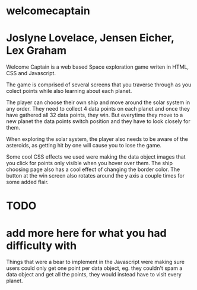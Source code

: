# welcomecaptain
# Joslyne Lovelace, Jensen Eicher, Lex Graham

Welcome Captain is a web based Space exploration game writen in HTML, CSS and Javascript. 

The game is comprised of several screens that you traverse through as you colect points while also learning about each planet.

The player can choose their own ship and move around the solar system in any order. They need to collect 4 data points on each planet and once they have gathered all 32 data points, they win. But everytime they move to a new planet the data points switch position and they have to look closely for them.

When exploring the solar system, the player also needs to be aware of the asteroids, as getting hit by one will cause you to lose the game.

Some cool CSS effects we used were making the data object images that you click for points only visible when you hover over them. The ship choosing page also has a cool effect of changing the border color. The button at the win screen also rotates around the y axis a couple times for some added flair.

# TODO
# add more here for what you had difficulty with
Things that were a bear to implement in the Javascript were making sure users could only get one point per data object, eg. they couldn't spam a data object and get all the points, they would instead have to visit every planet.
